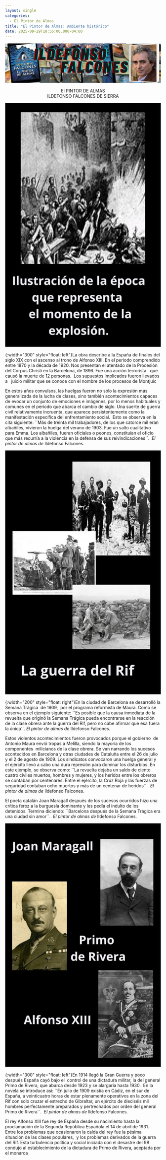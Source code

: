 ```yaml
---
layout: single
categories:
  - El Pintor de Almas
title: "El Pintor de Almas: Ambiente histórico"
date: 2025-09-29T18:56:00.000-04:00
---
```

![](/assets/img/banner-el-pintor-de-almas.png)

<center>El PINTOR DE ALMAS</center> 
<center>ILDEFONSO FALCONES DE SIERRA</center>






![](/assets/img/ilustracion-de-la-epocaa-de-barcelona.jpg)

{:width="300" style="float: left"}La obra describe a la España de finales del siglo XIX con el ascenso al trono de Alfonso XIII. En el periodo comprendido entre 1870 y la década de 1920. Nos presentan el atentado de la Procesión del Corpus Christi en la Barcelona, de 1896. Fue una acción terrorista   que causó la muerte de 12 personas.  Los supuestos
implicados fueron llevados a   juicio militar que se conoce con el nombre de los procesos de Montjuic


En estos años convulsos, las huelgas fueron no sólo la expresión más generalizada de la lucha de clases,
sino también acontecimientos capaces de evocar un conjunto de emociones e imágenes, por lo menos habituales y comunes en el periodo que abarca el cambio de siglo. Una suerte de guerra civil relativamente incruenta, que aparece persistentemente como la manifestación específica del enfrentamiento social.  Esto se observa en la cita
siguiente: ´´Más de treinta mil trabajadores, de los que catorce mil eran albañiles, vivieron la huelga del
verano de 1903. Fue un salto cualitativo para Emma. Los albañiles, fueran oficiales o peones, constituían el oficio que más recurría a la violencia en la defensa de sus reivindicaciones´´.  *El pintor de almas de* Ildefonso Falcones.



![](/assets/img/la-guerra-del-rif.jpg)

{:width="200" style="float: right"}En la ciudad de Barcelona se desarrolló la Semana Trágica  de 1909,  por el programa reformista de Maura. Como se observa en el ejemplo siguiente: ´´Es posible que la causa inmediata de la revuelta que originó la Semana Trágica pueda encontrarse en la reacción de la clase obrera ante la guerra del Rif, pero no cabe afirmar que
esa fuera la única´´. *El pintor de almas de* Ildefonso Falcones.


Estos violentos acontecimientos fueron provocados porque el gobierno  de Antonio Maura envió tropas a Melilla, siendo la mayoría de los componentes  milicianos de la clase obrera. Se van narrando los sucesos acontecidos en Barcelona y otras ciudades de Cataluña entre el 26 de julio y el 2 de agosto de 1909. Los sindicatos convocaron una huelga general y el ejército llevó a cabo una dura represión para dominar los disturbios. En  este ejemplo, se observa como: ´´La revuelta dejaba un saldo de ciento cuatro civiles muertos, hombres y mujeres, y los heridos entre los obreros se contaban por centenares. Entre el ejército, la Cruz Roja y las fuerzas de seguridad contaban ocho muertos y más de un centenar de heridos´´.   *El pintor de almas de* Ildefonso Falcones.

El poeta catalán Joan Maragall después de los sucesos ocurridos hizo una crítica feroz a la burguesía dominante y les pedía el indulto de los detenidos. Termina diciendo: ´´Barcelona después de la Semana Trágica era una ciudad
sin amor´´.   *El pintor de almas de* Ildefonso Falcones.




![](/assets/img/personajes.jpg)

{:width="300" style="float: left"}En 1914 llegó la Gran Guerra y poco después España cayó bajo el  control de una dictadura militar, la del
general Primo de Rivera, que abarca desde 1923 y se alargaría hasta 1930.  En la novela se introduce así: ´´En julio de 1909 existía en Cádiz, en el sur de España, a veinticuatro horas de estar plenamente operativos en la zona del Rif con solo cruzar el estrecho de Gibraltar, un ejército de dieciséis mil hombres perfectamente preparados y pertrechados por orden del general Primo de Rivera´´.  *El pintor de almas de* Ildefonso Falcones.


El rey Alfonso XIII fue rey de España desde su nacimiento hasta la proclamación de la Segunda República Española el 14 de abril de 1931. Entre los problemas que ocasionaron la caída del rey fue la pésima situación de las clases populares,  y los problemas derivados de la guerra del Rif. Esta turbulencia política y social iniciada con el desastre del 98 condujo al establecimiento de la dictadura de Primo de Rivera, aceptada por el monarca
